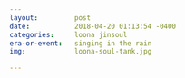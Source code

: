 ```yaml
---
layout:         post
date:           2018-04-20 01:13:54 -0400
categories:     loona jinsoul
era-or-event:   singing in the rain
img:            loona-soul-tank.jpg

---
```

